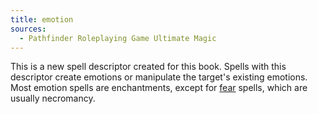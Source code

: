 ```yaml
---
title: emotion
sources:
  - Pathfinder Roleplaying Game Ultimate Magic
---
```


This is a new spell descriptor created for this book. Spells with this descriptor create emotions or manipulate the target's existing emotions. Most emotion spells are enchantments, except for [fear](/descriptors/fear/) spells, which are usually necromancy.
